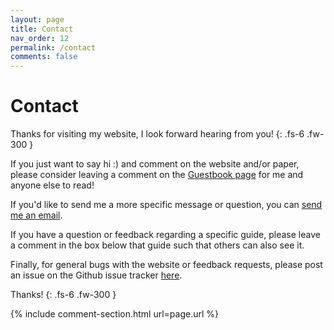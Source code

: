 ```yaml
---
layout: page
title: Contact
nav_order: 12
permalink: /contact
comments: false
---
```


# Contact
Thanks for visiting my website, I look forward hearing from you!
{: .fs-6 .fw-300 }

If you just want to say hi :) and comment on the website and/or paper, please consider leaving a comment on the [Guestbook page](guestbook.html) for me and anyone else to read!

If you'd like to send me a more specific message or question, you can [send me an email](mailto:j.w.jolles@gmail.com).

If you have a question or feedback regarding a specific guide, please leave a comment in the box below that guide such that others can also see it.

Finally, for general bugs with the website or feedback requests, please post an issue on the Github issue tracker [here](https://github.com/jollejolles/pirecorder/issues).

Thanks!
{: .fs-6 .fw-300 }

{% include comment-section.html url=page.url %}
